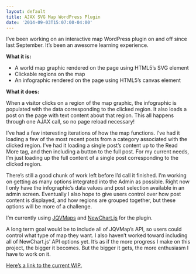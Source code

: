 ```yaml
---
layout: default
title: AJAX SVG Map WordPress Plugin
date: '2014-09-03T15:07:00-04:00'
---
```

I’ve been working on an interactive map WordPress plugin on and off since last September. It’s been an awesome learning experience.

**What it is:**

* A world map graphic rendered on the page using HTML5’s SVG element
* Clickable regions on the map
* An infographic rendered on the page using HTML5’s canvas element

**What it does:**

When a visitor clicks on a region of the map graphic, the infographic is populated with the data corresponding to the clicked region. It also loads a post on the page with text content about that region. This all happens through one AJAX call, so no page reload necessary!

I’ve had a few interesting iterations of how the map functions. I’ve had it loading a few of the most recent posts from a category associated with the clicked region. I’ve had it loading a single post’s content up to the Read More tag, and then including a button to the full post. For my current needs, I’m just loading up the full content of a single post corresponding to the clicked region.

There’s still a good chunk of work left before I’d call it finished. I’m working on getting as many options integrated into the Admin as possible. Right now I only have the infographic’s data values and post selection available in an admin screen. Eventually I also hope to give users control over how post content is displayed, and how regions are grouped together, but these options will be more of a challenge.

I’m currently using <a href="https://jqvmap.com" target="_blank">JQVMaps</a> and <a href="https://github.com/FVANCOP/ChartNew.js/" target="_blank">NewChart.js</a> for the plugin.

A long term goal would be to include all of JQVMap’s API, so users could control what type of map they want. I also haven’t worked toward including all of NewChart.js’ API options yet. It’s as if the more progress I make on this project, the bigger it becomes. But the bigger it gets, the more enthusiasm I have to work on it.

<a href="https://github.com/jdillman1989/interactive_map_wordpress" target="_blank">Here’s a link to the current WIP.</a>
